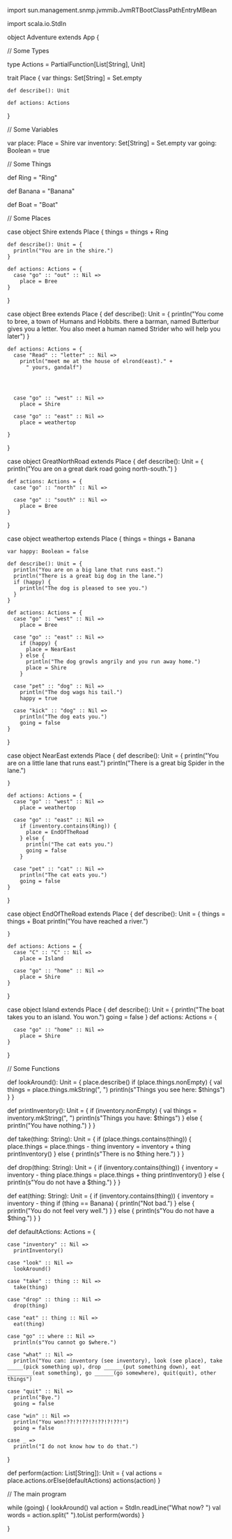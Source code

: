 


import sun.management.snmp.jvmmib.JvmRTBootClassPathEntryMBean

import scala.io.StdIn


object Adventure extends App {

  // Some Types

  type Actions = PartialFunction[List[String], Unit]

  trait Place {
    var things: Set[String] = Set.empty

    def describe(): Unit

    def actions: Actions
  }

  // Some Variables

  var place: Place = Shire
  var inventory: Set[String] = Set.empty
  var going: Boolean = true

  // Some Things

  def Ring = "Ring"

  def Banana = "Banana"

  def Boat = "Boat"

  // Some Places

  case object Shire extends Place {
    things = things + Ring


    def describe(): Unit = {
      println("You are in the shire.")
    }

    def actions: Actions = {
      case "go" :: "out" :: Nil =>
        place = Bree
    }
  }

  case object Bree extends Place {
    def describe(): Unit = {
      println("You come to bree, a town of Humans and Hobbits. there a barman, named Butterbur gives you a letter. You also meet a human named Strider who will help you later")
    }

    def actions: Actions = {
      case "Read" :: "letter" :: Nil =>
        println("meet me at the house of elrond(east)." +
          " yours, gandalf")




      case "go" :: "west" :: Nil =>
        place = Shire

      case "go" :: "east" :: Nil =>
        place = weathertop

    }
  }

  case object GreatNorthRoad extends Place {
    def describe(): Unit = {
      println("You are on a great dark road going north-south.")
    }

    def actions: Actions = {
      case "go" :: "north" :: Nil =>

      case "go" :: "south" :: Nil =>
        place = Bree
    }
  }

  case object weathertop extends Place {
    things = things + Banana

    var happy: Boolean = false

    def describe(): Unit = {
      println("You are on a big lane that runs east.")
      println("There is a great big dog in the lane.")
      if (happy) {
        println("The dog is pleased to see you.")
      }
    }

    def actions: Actions = {
      case "go" :: "west" :: Nil =>
        place = Bree

      case "go" :: "east" :: Nil =>
        if (happy) {
          place = NearEast
        } else {
          println("The dog growls angrily and you run away home.")
          place = Shire
        }

      case "pet" :: "dog" :: Nil =>
        println("The dog wags his tail.")
        happy = true

      case "kick" :: "dog" :: Nil =>
        println("The dog eats you.")
        going = false
    }
  }

  case object NearEast extends Place {
    def describe(): Unit = {
      println("You are on a little lane that runs east.")
      println("There is a great big Spider in the lane.")

    }

    def actions: Actions = {
      case "go" :: "west" :: Nil =>
        place = weathertop

      case "go" :: "east" :: Nil =>
        if (inventory.contains(Ring)) {
          place = EndOfTheRoad
        } else {
          println("The cat eats you.")
          going = false
        }

      case "pet" :: "cat" :: Nil =>
        println("The cat eats you.")
        going = false
    }
  }

  case object EndOfTheRoad extends Place {
    def describe(): Unit = {
      things = things + Boat
      println("You have reached a river.")

    }

    def actions: Actions = {
      case "C" :: "C" :: Nil =>
        place = Island

      case "go" :: "home" :: Nil =>
        place = Shire
    }
  }

  case object Island extends Place {
    def describe(): Unit = {
      println("The boat takes you to an island. You won.")
      going = false
    }
    def actions: Actions = {

      case "go" :: "home" :: Nil =>
        place = Shire
    }
  }


  // Some Functions

  def lookAround(): Unit = {
    place.describe()
    if (place.things.nonEmpty) {
      val things = place.things.mkString(", ")
      println(s"Things you see here: $things")
    }
  }

  def printInventory(): Unit = {
    if (inventory.nonEmpty) {
      val things = inventory.mkString(", ")
      println(s"Things you have: $things")
    } else {
      println("You have nothing.")
    }
  }

  def take(thing: String): Unit = {
    if (place.things.contains(thing)) {
      place.things = place.things - thing
      inventory = inventory + thing
      printInventory()
    } else {
      println(s"There is no $thing here.")
    }
  }


  def drop(thing: String): Unit = {
    if (inventory.contains(thing)) {
      inventory = inventory - thing
      place.things = place.things + thing
      printInventory()
    } else {
      println(s"You do not have a $thing.")
    }
  }

  def eat(thing: String): Unit = {
    if (inventory.contains(thing)) {
      inventory = inventory - thing
      if (thing == Banana) {
        println("Not bad.")
      } else {
        println("You do not feel very well.")
      }
    } else {
      println(s"You do not have a $thing.")
    }
  }

  def defaultActions: Actions = {

    case "inventory" :: Nil =>
      printInventory()

    case "look" :: Nil =>
      lookAround()

    case "take" :: thing :: Nil =>
      take(thing)

    case "drop" :: thing :: Nil =>
      drop(thing)

    case "eat" :: thing :: Nil =>
      eat(thing)

    case "go" :: where :: Nil =>
      println(s"You cannot go $where.")

    case "what" :: Nil =>
      println("You can: inventory (see inventory), look (see place), take _____(pick something up), drop ______(put something down), eat ________(eat something), go ______(go somewhere), quit(quit), other things")

    case "quit" :: Nil =>
      println("Bye.")
      going = false

    case "win" :: Nil =>
      println("You won!??!?!??!?!??!?!??!")
      going = false

    case _ =>
      println("I do not know how to do that.")
  }

  def perform(action: List[String]): Unit = {
    val actions = place.actions.orElse(defaultActions)
    actions(action)
  }

  // The main program

  while (going) {
    lookAround()
    val action = StdIn.readLine("What now? ")
    val words = action.split(" ").toList
    perform(words)
  }

}



